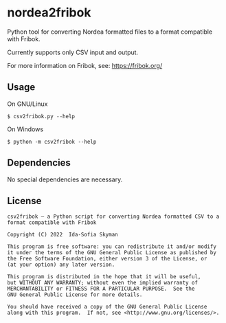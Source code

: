 # nordea2fribok

Python tool for converting Nordea formatted files to a format
compatible with Fribok.

Currently supports only CSV input and output.

For more information on Fribok, see: https://fribok.org/


## Usage

On GNU/Linux

```console
$ csv2fribok.py --help
```

On Windows
```console
$ python -m csv2fribok --help
```


## Dependencies

No special dependencies are necessary.


## License
    csv2fribok – a Python script for converting Nordea formatted CSV to a
    format compatible with Fribok
    
    Copyright (C) 2022  Ida-Sofia Skyman

    This program is free software: you can redistribute it and/or modify
    it under the terms of the GNU General Public License as published by
    the Free Software Foundation, either version 3 of the License, or
    (at your option) any later version.

    This program is distributed in the hope that it will be useful,
    but WITHOUT ANY WARRANTY; without even the implied warranty of
    MERCHANTABILITY or FITNESS FOR A PARTICULAR PURPOSE.  See the
    GNU General Public License for more details.

    You should have received a copy of the GNU General Public License
    along with this program.  If not, see <http://www.gnu.org/licenses/>.

